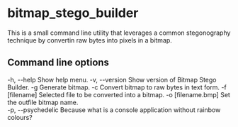 # bitmap_stego_builder

This is a small command line utility that leverages a common stegonography technique by convertin raw bytes into pixels in a bitmap.

## Command line options

-h, --help Show help menu.
-v, --version Show version of Bitmap Stego Builder.
-g Generate bitmap.
-c Convert bitmap to raw bytes in text form.
-f [filename] Selected file to be converted into a bitmap.
-o [filename.bmp] Set the outfile bitmap name.       
-p, --psychedelic Because what is a console application without rainbow colours?
